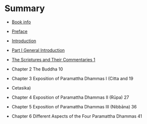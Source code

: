 # Summary

* [Book info](README.md)
* [Preface](preface.md)
* [Introduction](introduction.md)
* [Part I General Introduction](part_1.md)
* [The Scriptures and Their Commentaries 1](the_scriptures_and_their_commentaries_1.md)
* Chapter 2 The Buddha 10

* Chapter 3 Exposition of Paramattha Dhammas I (Citta and 19

* Cetasika)

* Chapter 4 Exposition of Paramattha Dhammas II (Rūpa) 27

* Chapter 5 Exposition of Paramattha Dhammas III (Nibbāna) 36

* Chapter 6 Different Aspects of the Four Paramattha Dhammas 41

